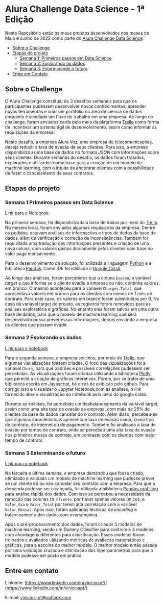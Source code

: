 # Alura Challenge Data Science - 1ª Edição

Neste Repositório estão os meus projetos desenvolvidos nos meses de Maio e Junho de 2022 como parte do [Alura Challenge Data Science](https://www.alura.com.br/challenges/data-science). 

* [Sobre o Challenge](#sobre-o-challenge)
* [Etapas do projeto](#etapas-do-projeto)
    + [Semana 1: Primeiros passos em Data Science](#semana-1-primeiros-passos-em-data-science)
    + [Semana 2: Explorando os dados](#semana-2-explorando-os-dados)
    + [Semana 3: Exterminando o futuro](#semana-3-exterminando-o-futuro)
* [Entre em Contato](#entre-em-contato)

## Sobre o Challenge

O Alura Challenge constituiu de 3 desafios semanais para que os participantes pudessem desenvolver novos conhecimentos, aprender novas ferramentas e criar um portifólio na área de ciência de dados enquanto é simulado um fluxo de trabalho em uma empresa. Ao longo do challenge, foram enviados cards pelo meio da plataforma [Trello](https://trello.com) como forma de incentivar um sistema ágil de desenvolvimento, assim como informar as requisições da empresa.

Neste desafio, a empresa Alura Voz, uma empresa de telecomunicações, deseja reduzir a taxa de evasão de seus clientes. Para isso, a empresa disponibilizou uma base de dados no formato *JSON* com informações sobre seus clientes. Durante semanas do desafio, os dados foram tratados, explorados e utilizados como base para a criação de um modelo de machine learning, com o intuito de encontrar clientes com a possibilidade de fazer o cancelamento de seus contratos.

## Etapas do projeto

### Semana 1 Primeiros passos em Data Science

[Link para o Notebook](https://github.com/vinicius-pf/Challenge_DataScience/blob/main/Semana%201/Tratamento_dos_Dados.ipynb)

Na primeira semana, foi disponibilizada a base de dados por meio do [Trello](https://trello.com/b/JdUXpLrp/challenge-ds-semana-1). No mesmo local, foram enviados algumas requisições da empresa. Dentre os pedidos, estavam análises de informações e tipos de dados da base de dados, além de verificação e correção de inconsistências. Também foi requisitada uma tradução das informações presentes e criação de uma nova coluna, com valores gastos diariamente pelos clientes com base no valor pago mensalmente.

Para o desenvolvimento da solução, foi utilizada a linguagem [Python](https://www.python.org) e a biblioteca [Pandas](https://pandas.pydata.org). Como IDE foi utilizado o [Google Colab](https://colab.research.google.com).

Ao longo das análises, foram percebidos que a coluna `Evasao`, a variável *target* e que informa se o cliente evadiu a empresa ou não, continha valores em branco. O mesmo aconteceu para a variável `Charges.Total`, que apresentava valores em branco para os clientes com menos de 1 mês de contrato. Para este caso, os valores em branco foram substituídos por 0. No caso da variável target do projeto, os registros foram removidos para as análises exploratória e gráficas. No entanto eles foram salvos em uma outra base de dados, para que o modelo de machine learning que será desenvolvido possa prever essas informações, depois enviando a empresa os clientes que possam evadir.

### Semana 2 Explorando os dados

[Link para o notebook](https://colab.research.google.com/github/vinicius-pf/Challenge_DataScience/blob/Semana-2/Semana%202/%20Analises_Graficas.ipynb)

Para a segunda semana, a empresa solicitou, por meio do [Trello](https://trello.com/b/uUsVCrPb/challenge-ds-semana-2), que algumas visualizações fossem criadas. O foco das vizualizações foi a variável `Churn`, para que padrões e possíveis correlações pudessem ser percebidas. As visualizações foram criadas utilizando a biblioteca [Plotly](https://plotly.com/graphing-libraries/), que permite a criação de gráficos interativos. Porém, por se tratar de uma biblioteca escrita em Javascript, há erros de exibição pelo github. Para corrigir isso e visualizar o Jupyter Notebook com as análises, o link fornecido abre a visualização do notebook pelo meio do google colab.

Durante as análises, foi percebido um desbalanceamento da variável target, assim como uma alta taxa de evasão da empresa, com mais de 25% de clientes da base de dados cancelando o contrato. Além disso, percebeu-se que algumas características apresentam taxa de evasão maior, como tipo de contrato, de internet ou de pagamento. Também foi analisado a taxa de evasão por tempo de contrato, onde se percebeu uma alta taxa de evasão nos primeiros meses de contrato, em contraste com os clientes com maior tempo de contrato.

### Semana 3 Exterminando o futuro

[Link para o notebook](https://colab.research.google.com/github/vinicius-pf/Challenge_DataScience/blob/Semana-2/Semana%202/%20Analises_Graficas.ipynb)

Na terceira e última semana, a empresa demandou que fosse criado, otimizado e validado um modelo de machine learning que pudesse prever se um cliente irá ou não cancelar seu contrato com a empresa. Para que a demanda pudesse ser alcançada, foi utilizada a biblioteca [Pandas-profilling]() para análise rápida dos dados. Com isso se percebeu a necessidade da remoção das colunas `ID_Cliente`, por haver apenas valores únicos, e `Valor_Dia` e `Valor_Total` por terem alta correlação com a variável `Valor_Mensal`. Após isso, foram aplicadas técnicas de *encoding* e balanceamento dos dados com *oversampling*.

Após o pré-processamento dos dados, foram criados 5 modelos de machine learning, sendo um Dummy Classifier para controle e 4 modelos com abordagens diferentes para classificação. Esses modelos foram treinados e avaliados utilizando métricas de avaliação matemáticas e gráficas, para a escolha do melhor modelo. O melhor modelo então passou por uma validação cruzada e otimização dos hiperparâmetros para que o modelo pudesse ser posto em prática.

## Entre em contato

LinkedIn: [https://www.linkedin.com/in/viniciuspf/](https://www.linkedin.com/in/viniciuspf/)

E-mail: vinicius-pf@outlook.com
